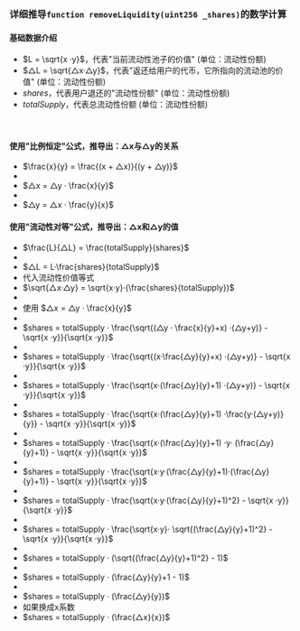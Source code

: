 
### 详细推导```function removeLiquidity(uint256 _shares)```的数学计算
#### 基础数据介绍
- $L = \sqrt{x ·y}$，代表"当前流动性池子的价值" (单位：流动性份额)
- $△L = \sqrt{△x·△y}$，代表"返还给用户的代币，它所指向的流动池的价值"    (单位：流动性份额)
- $shares$，代表用户退还的"流动性份额" (单位：流动性份额)
- $totalSupply$，代表总流动性份额 (单位：流动性份额)

　

#### 使用"比例恒定"公式，推导出：△x与△y的关系
- $\frac{x}{y} = \frac{(x + △x)}{(y + △y)}$
- 
- $△x = △y · \frac{x}{y}$
- 
- $△y = △x · \frac{y}{x}$


#### 使用"流动性对等"公式，推导出：△x和△y的值
- $\frac{L}{△L} = \frac{totalSupply}{shares}$
- 
- $△L = L·\frac{shares}{totalSupply}$
- 代入流动性价值等式
- $\sqrt{△x·△y} = \sqrt{x·y}·(\frac{shares}{totalSupply})$
- 
- 使用 $△x = △y · \frac{x}{y}$
-
- $shares = totalSupply · \frac{\sqrt{(△y · \frac{x}{y}+x) ·(△y+y)} - \sqrt{x ·y}}{\sqrt{x ·y}}$
-
- $shares = totalSupply · \frac{\sqrt{(x·\frac{△y}{y}+x) ·(△y+y)} - \sqrt{x ·y}}{\sqrt{x ·y}}$
- 
- $shares = totalSupply · \frac{\sqrt{x·(\frac{△y}{y}+1) ·(△y+y)} - \sqrt{x ·y}}{\sqrt{x ·y}}$
- 
- $shares = totalSupply · \frac{\sqrt{x·(\frac{△y}{y}+1) ·\frac{y·(△y+y)}{y}} - \sqrt{x ·y}}{\sqrt{x ·y}}$
- 
- $shares = totalSupply · \frac{\sqrt{x·(\frac{△y}{y}+1) ·y· (\frac{△y}{y}+1)} - \sqrt{x ·y}}{\sqrt{x ·y}}$
-
- $shares = totalSupply · \frac{\sqrt{x·y·(\frac{△y}{y}+1)·(\frac{△y}{y}+1)} - \sqrt{x ·y}}{\sqrt{x ·y}}$
-
- $shares = totalSupply · \frac{\sqrt{x·y·(\frac{△y}{y}+1)^2} - \sqrt{x ·y}}{\sqrt{x ·y}}$
-
- $shares = totalSupply · \frac{\sqrt{x·y}· \sqrt{(\frac{△y}{y}+1)^2} - \sqrt{x ·y}}{\sqrt{x ·y}}$
-
- $shares = totalSupply · (\sqrt{(\frac{△y}{y}+1)^2} - 1)$
-
- $shares = totalSupply · (\frac{△y}{y}+1 - 1)$
-
- $shares = totalSupply · (\frac{△y}{y})$
- 如果换成x系数
- $shares = totalSupply · (\frac{△x}{x})$